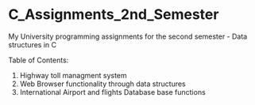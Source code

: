 # C_Assignments_2nd_Semester
My University programming assignments for the second semester - Data structures in C

Table of Contents:
  1. Highway toll managment system
  2. Web Browser functionality through data structures
  3. International Airport and flights Database base functions
